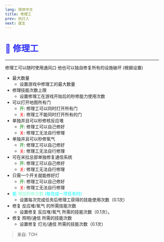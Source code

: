 ```yaml
---
lang: 简体中文
title: 修理工
prev: 执灯人
next: 医生
---
```


# <font color="#3131f6">🔧 <b>修理工</b></font> <Badge text="Support" type="tip" vertical="middle"/>

***

修理工可以随时使用通风口 他也可以独自修复所有的设施破坏 (根据设置)

- 最大数量
  - 设置游戏中修理工的最大数量
- 修理技能次数上限
  - 设置修理工在游戏开始后的秒修能力使用次数
- 可以打开地图所有门
  - <font color=green>开</font>: 修理工可以同时打开所有门
  - <font color=red>关</font>: 修理工不能同时打开所有的门
- 单独并且可以秒修核反应堆
  - <font color=green>开</font>: 修理工可以自己修好
  - <font color=red>关</font>: 修理工无法自行修理
- 单独并且可以秒修氧气
  - <font color=green>开</font>: 修理工可以自己修好
  - <font color=red>关</font>: 修理工无法自行修理
- 可在米拉总部单独修复通信系统
  - <font color=green>开</font>: 修理工可以自己修好
  - <font color=red>关</font>: 修理工无法自行修理
- 只需一个开关就能修好灯
  - <font color=green>开</font>: 修理工可以自己修好
  - <font color=red>关</font>: 修理工无法自行修理
- <font color=#00ffff>能</font> <font color=#7fffd2>增加秒修次数</font> <font color=#00ffff>(每完成一项任务时)</font>
  - 设置每次完成任务后修理工获得的技能使用次数（0.1次）
- 修复 反应堆/氧气 的所需技能次数
  - 设置修复 反应堆/氧气 所需的技能次数（0.1次）。
- 修复 照明/通信 所需的技能次数
  - 设置修复 灯光/通信 所需的技能次数（0.1次）

> 来自: TOH
